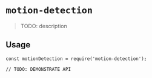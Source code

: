 # `motion-detection`

> TODO: description

## Usage

```
const motionDetection = require('motion-detection');

// TODO: DEMONSTRATE API
```
